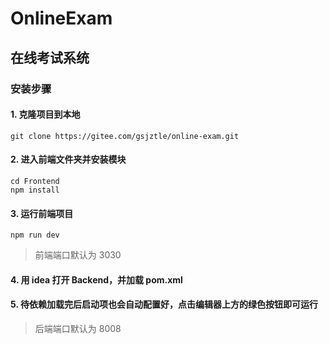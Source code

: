 # OnlineExam

## 在线考试系统



### 安装步骤


#### 1. 克隆项目到本地

```git
git clone https://gitee.com/gsjztle/online-exam.git

```



#### 2. 进入前端文件夹并安装模块

```git
cd Frontend
npm install 
```


#### 3. 运行前端项目 

```git
npm run dev
```

> 前端端口默认为 3030



#### 4. 用 idea 打开 Backend，并加载 pom.xml


#### 5. 待依赖加载完后启动项也会自动配置好，点击编辑器上方的绿色按钮即可运行

> 后端端口默认为 8008